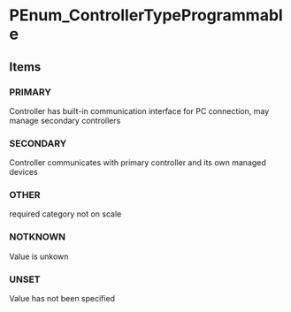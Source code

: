 # PEnum_ControllerTypeProgrammable

## Items

### PRIMARY
Controller has built-in communication interface for PC connection, may manage secondary controllers

### SECONDARY
Controller communicates with primary controller and its own managed devices

### OTHER
required category not on scale

### NOTKNOWN
Value is unkown

### UNSET
Value has not been specified
